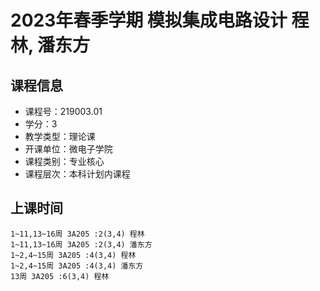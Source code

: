 # 2023年春季学期 模拟集成电路设计 程林, 潘东方






## 课程信息

- 课程号：219003.01
- 学分：3
- 教学类型：理论课
- 开课单位：微电子学院
- 课程类别：专业核心
- 课程层次：本科计划内课程

## 上课时间

```
1~11,13~16周 3A205 :2(3,4) 程林
1~11,13~16周 3A205 :2(3,4) 潘东方
1~2,4~15周 3A205 :4(3,4) 程林
1~2,4~15周 3A205 :4(3,4) 潘东方
13周 3A205 :6(3,4) 程林
```


